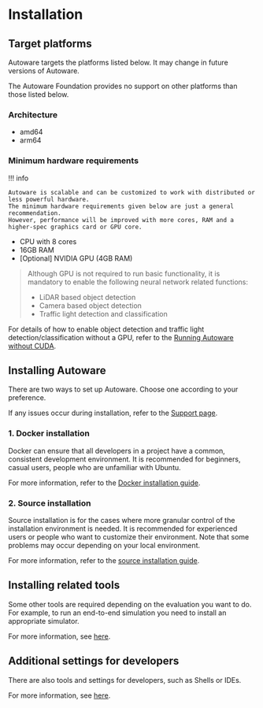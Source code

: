 # Installation

## Target platforms

Autoware targets the platforms listed below. It may change in future versions of Autoware.

The Autoware Foundation provides no support on other platforms than those listed below.

### Architecture

- amd64
- arm64

### Minimum hardware requirements

!!! info

    Autoware is scalable and can be customized to work with distributed or less powerful hardware.
    The minimum hardware requirements given below are just a general recommendation.
    However, performance will be improved with more cores, RAM and a higher-spec graphics card or GPU core.

- CPU with 8 cores
- 16GB RAM
- [Optional] NVIDIA GPU (4GB RAM)

> Although GPU is not required to run basic functionality, it is mandatory to enable the following neural network related functions:
>
> - LiDAR based object detection
> - Camera based object detection
> - Traffic light detection and classification

For details of how to enable object detection and traffic light detection/classification without a GPU, refer to the [Running Autoware without CUDA](../how-to-guides/running-autoware-without-cuda/).

## Installing Autoware

There are two ways to set up Autoware. Choose one according to your preference.

If any issues occur during installation, refer to the [Support page](../support).

### 1. Docker installation

Docker can ensure that all developers in a project have a common, consistent development environment.
It is recommended for beginners, casual users, people who are unfamiliar with Ubuntu.

For more information, refer to the [Docker installation guide](autoware/docker-installation.md).

### 2. Source installation

Source installation is for the cases where more granular control of the installation environment is needed.
It is recommended for experienced users or people who want to customize their environment.
Note that some problems may occur depending on your local environment.

For more information, refer to the [source installation guide](autoware/source-installation.md).

## Installing related tools

Some other tools are required depending on the evaluation you want to do.
For example, to run an end-to-end simulation you need to install an appropriate simulator.

For more information, see [here](related-tools).

## Additional settings for developers

There are also tools and settings for developers, such as Shells or IDEs.

For more information, see [here](additional-settings-for-developers).
